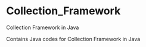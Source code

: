 # Collection_Framework
Collection Framework in Java

Contains Java codes for Collection Framework in Java
